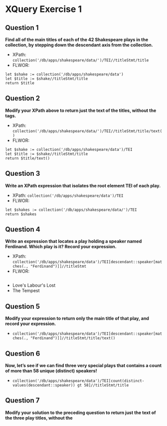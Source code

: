 # XQuery Exercise 1

## Question 1
**Find all of the main titles of each of the 42 Shakespeare plays in the collection, by stepping down the descendant axis from the collection.**
  * XPath: `collection('/db/apps/shakespeare/data/')/TEI//titleStmt/title`
  * FLWOR:
  ```
  let $shake := collection('/db/apps/shakespeare/data')
  let $title := $shake//titleStmt/title
  return $title
  ```
## Question 2
**Modify your XPath above to return just the text of the titles, without the tags.**
  * XPath: `collection('/db/apps/shakespeare/data/')/TEI//titleStmt/title/text()`
  * FLWOR:
  ```
  let $shake := collection('/db/apps/shakespeare/data')/TEI
  let $title := $shake//titleStmt/title
  return $title/text()
  ```

## Question 3
**Write an XPath expression that isolates the root element TEI of each play.**
  * XPath: `collection('/db/apps/shakespeare/data')/TEI`
  * FLWOR:
  ```
  let $shakes := collection('/db/apps/shakespeare/data/')/TEI
  return $shakes
  ```

## Question 4
**Write an expression that locates a play holding a speaker named Ferdinand. Which play is it? Record your expression.**
  * XPath: `collection('/db/apps/shakespeare/data')/TEI[descendant::speaker[matches(., "Ferdinand")]]//titleStmt`
  * FLWOR:
  ```
  
  ```
  * Love's Labour's Lost
  * The Tempest

## Question 5
**Modify your expression to return only the main title of that play, and record your expression.**
  * `collection('/db/apps/shakespeare/data')/TEI[descendant::speaker[matches(., "Ferdinand")]]//titleStmt/title/text()`

## Question 6
**Now, let’s see if we can find three very special plays that contains a count of more than 58 unique (distinct) speakers!**
  * `collection('/db/apps/shakespeare/data')/TEI[count(distinct-values(descendant::speaker)) gt 58]//titleStmt/title`

## Question 7
**Modify your solution to the preceding question to return just the text of the three play titles, without the <title> tags.**
  * `collection('/db/apps/shakespeare/data')/TEI[count(distinct-values(descendant::speaker)) gt 58]//titleStmt/title/text()`
 **Try appending base-uri() to your XQuery expression and run it: What result do you see in the output window, and what is it telling you?**
  * `collection('/db/apps/shakespeare/data')/TEI[count(distinct-values(descendant::speaker)) gt 58]//titleStmt/title/base-uri()`
  * This finds the file path to each file in the directory
**How would you write your XQuery to return just the last part of the results of the base-uri() function, the part that appears after the last forward slash character? Record your expression.**
  * `collection('/db/apps/shakespeare/data')/TEI[count(distinct-values(descendant::speaker)) gt 58]//titleStmt/title/tokenize(base-uri(), "/")[last()]`

## Question 8
**FLWOR Statement or XPath expression? Whichever way you chose to write your XQuery in the previous steps, try the other way and see if you can duplicate your results. Record your XQuery expressions in your text file.**         
